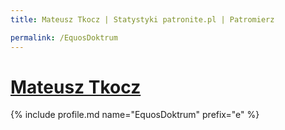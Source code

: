 ```yaml
---
title: Mateusz Tkocz | Statystyki patronite.pl | Patromierz

permalink: /EquosDoktrum
---
```


# [Mateusz Tkocz](https://patronite.pl/EquosDoktrum)

{% include profile.md name="EquosDoktrum" prefix="e" %}
